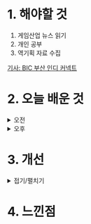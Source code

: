 
# 1. 해야할 것

1. 게임산업 뉴스 읽기 
2. 개인 공부  
3. 역기획 자료 수집

[기사: BIC 부산 인디 커넥트](https://www.gamemeca.com/view.php?gid=1752212)


# 2. 오늘 배운 것

<details>
<summary>오전</summary>

## 오늘의 뉴스
### 부산 인디 커넥트
![image](https://github.com/user-attachments/assets/fa15dc7f-5348-483e-942c-4b47011bcd39)
![image](https://github.com/user-attachments/assets/a28873fd-5f7f-4520-bbf5-b189b659537c)

재밌어보이는 게임이 정말 많이 보였던 부산 인디 커넥트.\
다 해보고 싶었지만 기다리는 시간과 플레이하는 시간이 겹쳐서 다 해보진 못했다.

이럴 줄 알았으면 응모권에 도장 받는 퀘스트를 하지 않고 그냥 돌아다니면서 흥미가 가는 게임을 해볼걸 그랬다.

그럼에도 불구하고 

</details>


<details>
<summary>오후</summary>


</details>




# 3. 개선


<details>
<summary>접기/펼치기</summary>


</details>



# 4. 느낀점


